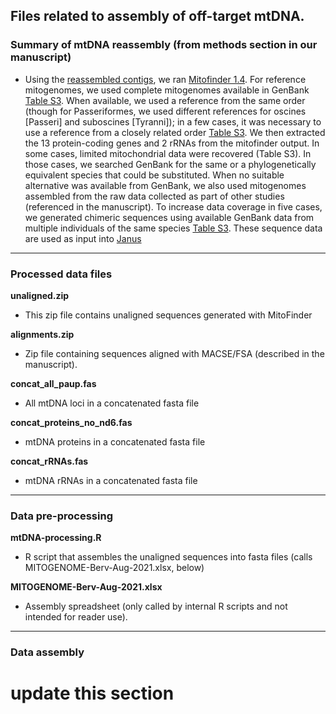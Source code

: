 
## Files related to assembly of off-target mtDNA. 

### Summary of mtDNA reassembly (from methods section in our manuscript)

* Using the [reassembled contigs](../AHE_REASSEMBLY/bioinformatics_pipeline), we ran [Mitofinder 1.4](https://github.com/RemiAllio/MitoFinder). For reference mitogenomes, we used complete mitogenomes available in GenBank [Table S3](../Supplementary%20Table%203.xlsx). When available, we used a reference from the same order (though for Passeriformes, we used different references for oscines [Passeri] and suboscines [Tyranni]); in a few cases, it was necessary to use a reference from a closely related order [Table S3](../Supplementary%20Table%203.xlsx). We then extracted the 13 protein-coding genes and 2 rRNAs from the mitofinder output. In some cases, limited mitochondrial data were recovered (Table S3). In those cases, we searched GenBank for the same or a phylogenetically equivalent species that could be substituted. When no suitable alternative was available from GenBank, we also used mitogenomes assembled from the raw data collected as part of other studies (referenced in the manuscript). To increase data coverage in five cases, we generated chimeric sequences using available GenBank data from multiple individuals of the same species [Table S3](../Supplementary%20Table%203.xlsx). These sequence data are used as input into [Janus](../janus)

---

### Processed data files

**unaligned.zip**

* This zip file contains unaligned sequences generated with MitoFinder

**alignments.zip**

* Zip file containing sequences aligned with MACSE/FSA (described in the manuscript).

**concat_all_paup.fas**

* All mtDNA loci in a concatenated fasta file

**concat_proteins_no_nd6.fas**

* mtDNA proteins in a concatenated fasta file

**concat_rRNAs.fas**

* mtDNA rRNAs in a concatenated fasta file

---

### Data pre-processing

**mtDNA-processing.R**

* R script that assembles the unaligned sequences into fasta files (calls MITOGENOME-Berv-Aug-2021.xlsx, below)

**MITOGENOME-Berv-Aug-2021.xlsx**

* Assembly spreadsheet (only called by internal R scripts and not intended for reader use).

---

### Data assembly
# update this section